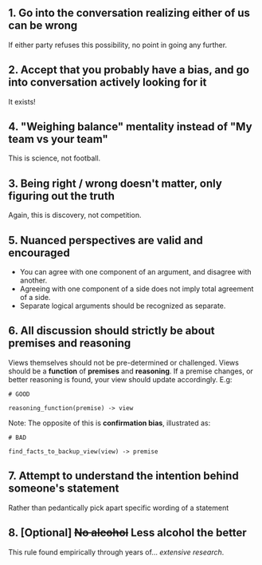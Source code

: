 ## 1. Go into the conversation realizing either of us can be wrong
If either party refuses this possibility, no point in going any further.

## 2. Accept that you probably have a bias, and go into conversation actively looking for it
It exists!

## 4. "Weighing balance" mentality instead of "My team vs your team"
This is science, not football.

## 3. Being right / wrong doesn't matter, only figuring out the truth
Again, this is discovery, not competition.

## 5. Nuanced perspectives are valid and encouraged
- You can agree with one component of an argument, and disagree with another. 
- Agreeing with one component of a side does not imply total agreement of a side. 
- Separate logical arguments should be recognized as separate.

## 6. All discussion should strictly be about premises and reasoning
Views themselves should not be pre-determined or challenged. Views should be a **function** of **premises** and **reasoning**. If a premise changes, or better reasoning is found, your view should update accordingly. E.g: 

```
# GOOD

reasoning_function(premise) -> view
```
Note: The opposite of this is **confirmation bias**, illustrated as:
```
# BAD

find_facts_to_backup_view(view) -> premise
```

## 7. Attempt to understand the intention behind someone's statement
Rather than pedantically pick apart specific wording of a statement

## 8. \[Optional] ~~No alcohol~~ Less alcohol the better
This rule found empirically through years of... *extensive research*.

